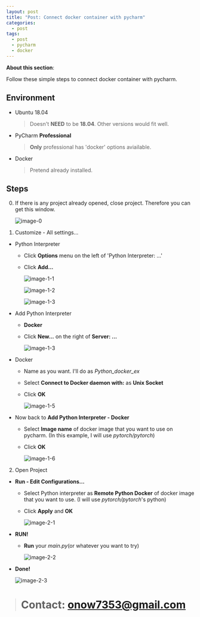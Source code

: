 ```yaml
---
layout: post
title: "Post: Connect docker container with pycharm"
categories:
  - post
tags:
  - post
  - pycharm
  - docker
---
```

**About this section**: 

Follow these simple steps to connect docker container with pycharm.


## **Environment**
* Ubuntu 18.04
  > Doesn't **NEED** to be **18.04**. Other versions would fit well.
* PyCharm **Professional**
  > **Only** professional has 'docker' options aviailable.
* Docker
  > Pretend already installed.

## **Steps**
0. If there is any project already opened, close project. Therefore you can get this window.

    ![image-0](http://ehersenaw.github.io/images/2020-12-28-post-pycharm+docker/0.png)

1. Customize - All settings...
  - Python Interpreter
    - Click **Options** menu on the left of 'Python Interpreter: ...'
    - Click **Add...**
    
      ![image-1-1](http://ehersenaw.github.io/images/2020-12-28-post-pycharm+docker/1-1.png)

      ![image-1-2](http://ehersenaw.github.io/images/2020-12-28-post-pycharm+docker/1-2.png)

      ![image-1-3](http://ehersenaw.github.io/images/2020-12-28-post-pycharm+docker/1-3.png)

  - Add Python Interpreter
    - **Docker**
    - Click **New...** on the right of **Server: ...**

      ![image-1-3](http://ehersenaw.github.io/images/2020-12-28-post-pycharm+docker/1-4.png)

  - Docker
    - Name as you want. I'll do as *Python_docker_ex*
    - Select **Connect to Docker daemon with:** as **Unix Socket**
    - Click **OK**

      ![image-1-5](http://ehersenaw.github.io/images/2020-12-28-post-pycharm+docker/1-5.png)

  - Now back to **Add Python Interpreter - Docker**
    - Select **Image name** of docker image that you want to use on pycharm. (In this example, I will use *pytorch/pytorch*)
    - Click **OK**
    
      ![image-1-6](http://ehersenaw.github.io/images/2020-12-28-post-pycharm+docker/1-6.png)

2. Open Project
  - **Run - Edit Configurations...**
    - Select Python interpreter as **Remote Python Docker** of docker image that you want to use. (I will use *pytorch/pytorch*'s python)
    - Click **Apply** and **OK**
    
      ![image-2-1](http://ehersenaw.github.io/images/2020-12-28-post-pycharm+docker/2-1.png)

  - **RUN!**
    - **Run** your *main.py*(or whatever you want to try)
    
      ![image-2-2](http://ehersenaw.github.io/images/2020-12-28-post-pycharm+docker/2-2.png)
    
  - **Done!**

      ![image-2-3](http://ehersenaw.github.io/images/2020-12-28-post-pycharm+docker/2-3.png)

># Contact: onow7353@gmail.com
